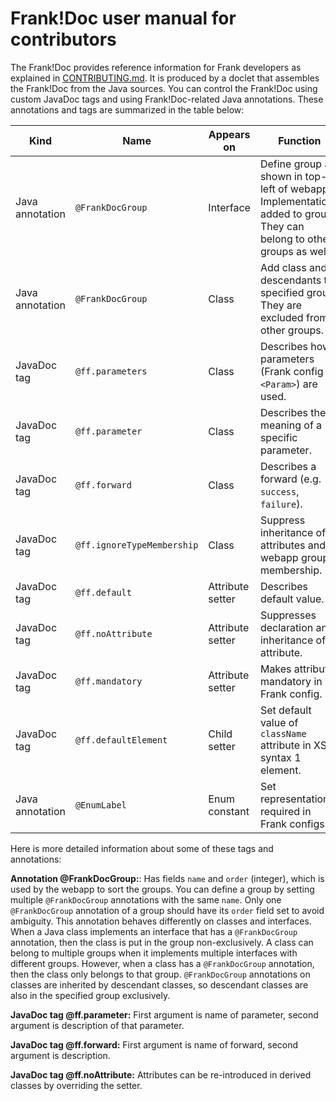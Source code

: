 # Frank!Doc user manual for contributors

The Frank!Doc provides reference information for Frank developers as explained in [CONTRIBUTING.md](./CONTRIBUTING.md). It is produced by a doclet that assembles the Frank!Doc from the Java sources. You can control the Frank!Doc using custom JavaDoc tags and using Frank!Doc-related Java annotations. These annotations and tags are summarized in the table below:


| Kind | Name | Appears on | Function |
| ---- | ---- | ---------- | -------- |
| Java annotation | `@FrankDocGroup` | Interface | Define group as shown in top-left of webapp. Implementations added to group. They can belong to othe groups as well. |
| Java annotation | `@FrankDocGroup` | Class | Add class and descendants to specified group. They are excluded from other groups. |
| JavaDoc tag | `@ff.parameters` | Class | Describes how parameters (Frank config `<Param>`) are used. |
| JavaDoc tag | `@ff.parameter` | Class | Describes the meaning of a specific parameter. |
| JavaDoc tag | `@ff.forward` | Class | Describes a forward (e.g. `success`, `failure`). |
| JavaDoc tag | `@ff.ignoreTypeMembership` | Class | Suppress inheritance of attributes and webapp group membership. |
| JavaDoc tag | `@ff.default` | Attribute setter | Describes default value. |
| JavaDoc tag | `@ff.noAttribute` | Attribute setter | Suppresses declaration and inheritance of attribute. |
| JavaDoc tag | `@ff.mandatory` | Attribute setter | Makes attribute mandatory in Frank config. |
| JavaDoc tag | `@ff.defaultElement` | Child setter | Set default value of `className` attribute in XSD syntax 1 element. |
| Java annotation | `@EnumLabel` | Enum constant | Set representation required in Frank configs. |

Here is more detailed information about some of these tags and annotations:

**Annotation @FrankDocGroup:**: Has fields `name` and `order` (integer), which is used by the webapp to sort the groups. You can define a group by setting multiple `@FrankDocGroup` annotations with the same `name`. Only one `@FrankDocGroup` annotation of a group should have its `order` field set to avoid ambiguity. This annotation behaves differently on classes and interfaces. When a Java class implements an interface that has a `@FrankDocGroup` annotation, then the class is put in the group non-exclusively. A class can belong to multiple groups when it implements multiple interfaces with different groups. However, when a class has a `@FrankDocGroup` annotation, then the class only belongs to that group. `@FrankDocGroup` annotations on classes are inherited by descendant classes, so descendant classes are also in the specified group exclusively.

**JavaDoc tag @ff.parameter:** First argument is name of parameter, second argument is description of that parameter.

**JavaDoc tag @ff.forward:** First argument is name of forward, second argument is description.

**JavaDoc tag @ff.noAttribute:** Attributes can be re-introduced in derived classes by overriding the setter.

